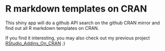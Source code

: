 # R markdown templates on CRAN

This shiny app will do a github API search on the github CRAN mirror and find out all R markdown templates on CRAN.

If you find it interesting, you may also check out my previous project [RStudio_Addins_On_CRAN](https://github.com/haozhu233/rstudio_addins_on_cran) ;)
